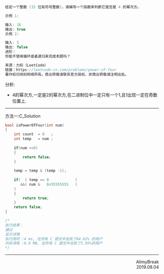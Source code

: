 ```C
给定一个整数 (32 位有符号整数)，请编写一个函数来判断它是否是 4 的幂次方。

示例 1:

输入: 16
输出: true
示例 2:

输入: 5
输出: false
进阶：
你能不使用循环或者递归来完成本题吗？

来源：力扣（LeetCode）
链接：https://leetcode-cn.com/problems/power-of-four
著作权归领扣网络所有。商业转载请联系官方授权，非商业转载请注明出处。
```
分析:
+ 4的幂次方,一定是2的幂次方,在二进制位中一定只有一个1,且1出现一定在奇数位置上.

***
方法一:C_Solution
```C
bool isPowerOfFour(int num)
{
    int count  = 0   ;
    int temp   = num ;
    
    if(num <=0)
    {
        return false;
    }
    
    temp = temp & (temp -1);
    
    if(  ( temp == 0            )
       &&( num &   0x55555555   )
    )
    {
        return true;
    }
    return false;
}

/*
执行结果：
通过
显示详情
执行用时 :4 ms, 在所有 C 提交中击败了84.62% 的用户
内存消耗 :6.9 MB, 在所有 C 提交中击败了5.95%的用户
*/
```

***

<div align = right>
AlimyBreak
</div>
<div align = right>
2019.08.04
</div>